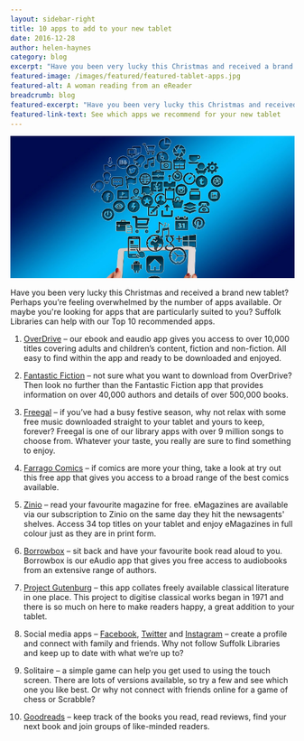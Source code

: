 ```yaml
---
layout: sidebar-right
title: 10 apps to add to your new tablet
date: 2016-12-28
author: helen-haynes
category: blog
excerpt: "Have you been very lucky this Christmas and received a brand new tablet? Perhaps you’re feeling overwhelmed by the number of apps available to you. Suffolk Libraries can help with our Top 10 recommended apps."
featured-image: /images/featured/featured-tablet-apps.jpg
featured-alt: A woman reading from an eReader
breadcrumb: blog
featured-excerpt: "Have you been very lucky this Christmas and received a brand new tablet? Perhaps you’re feeling overwhelmed by the number of apps available to you. Suffolk Libraries can help with our Top 10 recommended apps."
featured-link-text: See which apps we recommend for your new tablet
---
```


![An image of a tablet with app icons flying out of it](/images/featured/featured-tablet-apps.jpg)

Have you been very lucky this Christmas and received a brand new tablet? Perhaps you’re feeling overwhelmed by the number of apps available. Or maybe you're looking for apps that are particularly suited to you? Suffolk Libraries can help with our Top 10 recommended apps.

1. [OverDrive](/elibrary/overdrive) – our ebook and eaudio app gives you access to over 10,000 titles covering adults and children’s content, fiction and non-fiction. All easy to find within the app and ready to be downloaded and enjoyed.

2. [Fantastic Fiction](https://www.fantasticfiction.com/) – not sure what you want to download from OverDrive? Then look no further than the Fantastic Fiction app that provides information on over 40,000 authors and details of over 500,000 books.

3. [Freegal](/elibrary/freegal/) – if you’ve had a busy festive season, why not relax with some free music downloaded straight to your tablet and yours to keep, forever? Freegal is one of our library apps with over 9 million songs to choose from. Whatever your taste, you really are sure to find something to enjoy.

4. [Farrago Comics](http://www.farragocomics.com/) – if comics are more your thing, take a look at try out this free app that gives you access to a broad range of the best comics available.

5. [Zinio](https://www.suffolklibraries.co.uk/elibrary/zinio/) – read your favourite magazine for free. eMagazines are available via our subscription to Zinio on the same day they hit the newsagents' shelves. Access 34 top titles on your tablet and enjoy eMagazines in full colour just as they are in print form.

6. [Borrowbox](https://www.suffolklibraries.co.uk/elibrary/borrowbox/) – sit back and have your favourite book read aloud to you. Borrowbox is our eAudio app that gives you free access to audiobooks from an extensive range of authors.

7. [Project Gutenburg](https://www.gutenberg.org/) – this app collates freely available classical literature in one place. This project to digitise classical works began in 1971 and there is so much on here to make readers happy, a great addition to your tablet.

8. Social media apps – [Facebook](http://www.facebook.com), [Twitter](http://www.twitter.com) and [Instagram](http://www.instagram.com) – create a profile and connect with family and friends. Why not follow Suffolk Libraries and keep up to date with what we’re up to?

9. Solitaire – a simple game can help you get used to using the touch screen. There are lots of versions available, so try a few and see which one you like best. Or why not connect with friends online for a game of chess or Scrabble?

10. [Goodreads](http://www.goodreads.com) – keep track of the books you read, read reviews, find your next book and join groups of like-minded readers.
